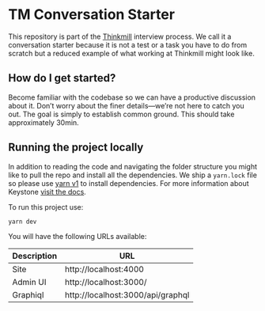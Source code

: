 # TM Conversation Starter

This repository is part of the [Thinkmill](https://www.thinkmill.com.au/) interview process.
We call it a conversation starter because it is not a test or a task you have to do from scratch but a reduced example of what working at Thinkmill might look like.

## How do I get started?

Become familiar with the codebase so we can have a productive discussion about it. Don’t worry about the finer details—we’re not here to catch you out. The goal is simply to establish common ground. This should take approximately 30min.

## Running the project locally

In addition to reading the code and navigating the folder structure you might like to pull the repo and install all the dependencies.
We ship a `yarn.lock` file so please use [yarn v1](https://classic.yarnpkg.com/) to install dependencies.
For more information about Keystone [visit the docs](https://keystonejs.com/).

To run this project use:

```sh
yarn dev
```

You will have the following URLs available:

| Description | URL                               |
| ----------- | --------------------------------- |
| Site        | http://localhost:4000             |
| Admin UI    | http://localhost:3000/            |
| Graphiql    | http://localhost:3000/api/graphql |
